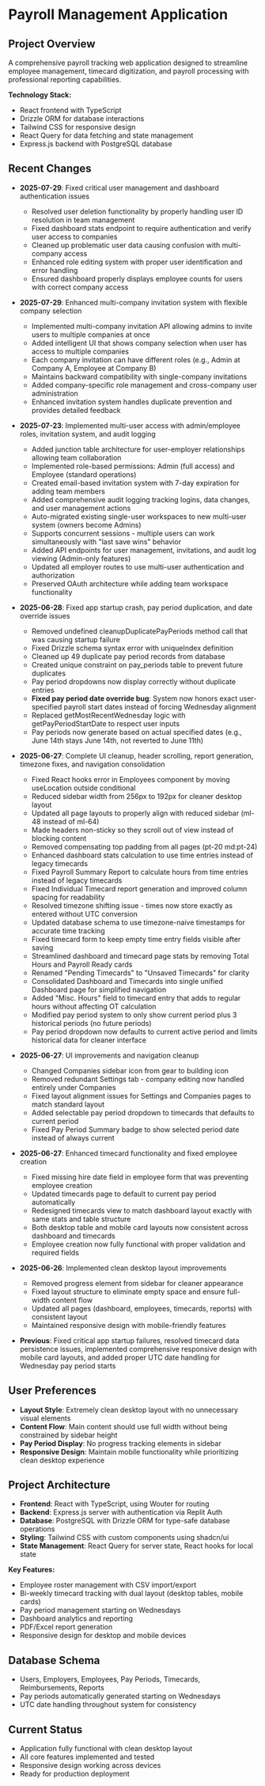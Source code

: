 # Payroll Management Application

## Project Overview
A comprehensive payroll tracking web application designed to streamline employee management, timecard digitization, and payroll processing with professional reporting capabilities.

**Technology Stack:**
- React frontend with TypeScript
- Drizzle ORM for database interactions
- Tailwind CSS for responsive design
- React Query for data fetching and state management
- Express.js backend with PostgreSQL database

## Recent Changes
- **2025-07-29**: Fixed critical user management and dashboard authentication issues
  - Resolved user deletion functionality by properly handling user ID resolution in team management
  - Fixed dashboard stats endpoint to require authentication and verify user access to companies
  - Cleaned up problematic user data causing confusion with multi-company access
  - Enhanced role editing system with proper user identification and error handling
  - Ensured dashboard properly displays employee counts for users with correct company access

- **2025-07-29**: Enhanced multi-company invitation system with flexible company selection
  - Implemented multi-company invitation API allowing admins to invite users to multiple companies at once
  - Added intelligent UI that shows company selection when user has access to multiple companies
  - Each company invitation can have different roles (e.g., Admin at Company A, Employee at Company B)
  - Maintains backward compatibility with single-company invitations
  - Added company-specific role management and cross-company user administration
  - Enhanced invitation system handles duplicate prevention and provides detailed feedback

- **2025-07-23**: Implemented multi-user access with admin/employee roles, invitation system, and audit logging
  - Added junction table architecture for user-employer relationships allowing team collaboration
  - Implemented role-based permissions: Admin (full access) and Employee (standard operations)
  - Created email-based invitation system with 7-day expiration for adding team members
  - Added comprehensive audit logging tracking logins, data changes, and user management actions
  - Auto-migrated existing single-user workspaces to new multi-user system (owners become Admins)
  - Supports concurrent sessions - multiple users can work simultaneously with "last save wins" behavior
  - Added API endpoints for user management, invitations, and audit log viewing (Admin-only features)
  - Updated all employer routes to use multi-user authentication and authorization
  - Preserved OAuth architecture while adding team workspace functionality

- **2025-06-28**: Fixed app startup crash, pay period duplication, and date override issues
  - Removed undefined cleanupDuplicatePayPeriods method call that was causing startup failure
  - Fixed Drizzle schema syntax error with uniqueIndex definition
  - Cleaned up 49 duplicate pay period records from database
  - Created unique constraint on pay_periods table to prevent future duplicates
  - Pay period dropdowns now display correctly without duplicate entries
  - **Fixed pay period date override bug**: System now honors exact user-specified payroll start dates instead of forcing Wednesday alignment
  - Replaced getMostRecentWednesday logic with getPayPeriodStartDate to respect user inputs
  - Pay periods now generate based on actual specified dates (e.g., June 14th stays June 14th, not reverted to June 11th)

- **2025-06-27**: Complete UI cleanup, header scrolling, report generation, timezone fixes, and navigation consolidation
  - Fixed React hooks error in Employees component by moving useLocation outside conditional
  - Reduced sidebar width from 256px to 192px for cleaner desktop layout
  - Updated all page layouts to properly align with reduced sidebar (ml-48 instead of ml-64)
  - Made headers non-sticky so they scroll out of view instead of blocking content
  - Removed compensating top padding from all pages (pt-20 md:pt-24)
  - Enhanced dashboard stats calculation to use time entries instead of legacy timecards
  - Fixed Payroll Summary Report to calculate hours from time entries instead of legacy timecards
  - Fixed Individual Timecard report generation and improved column spacing for readability
  - Resolved timezone shifting issue - times now store exactly as entered without UTC conversion
  - Updated database schema to use timezone-naive timestamps for accurate time tracking
  - Fixed timecard form to keep empty time entry fields visible after saving
  - Streamlined dashboard and timecard page stats by removing Total Hours and Payroll Ready cards
  - Renamed "Pending Timecards" to "Unsaved Timecards" for clarity
  - Consolidated Dashboard and Timecards into single unified Dashboard page for simplified navigation
  - Added "Misc. Hours" field to timecard entry that adds to regular hours without affecting OT calculation
  - Modified pay period system to only show current period plus 3 historical periods (no future periods)
  - Pay period dropdown now defaults to current active period and limits historical data for cleaner interface

- **2025-06-27**: UI improvements and navigation cleanup
  - Changed Companies sidebar icon from gear to building icon
  - Removed redundant Settings tab - company editing now handled entirely under Companies
  - Fixed layout alignment issues for Settings and Companies pages to match standard layout
  - Added selectable pay period dropdown to timecards that defaults to current period
  - Fixed Pay Period Summary badge to show selected period date instead of always current

- **2025-06-27**: Enhanced timecard functionality and fixed employee creation
  - Fixed missing hire date field in employee form that was preventing employee creation
  - Updated timecards page to default to current pay period automatically
  - Redesigned timecards view to match dashboard layout exactly with same stats and table structure
  - Both desktop table and mobile card layouts now consistent across dashboard and timecards
  - Employee creation now fully functional with proper validation and required fields

- **2025-06-26**: Implemented clean desktop layout improvements
  - Removed progress element from sidebar for cleaner appearance
  - Fixed layout structure to eliminate empty space and ensure full-width content flow
  - Updated all pages (dashboard, employees, timecards, reports) with consistent layout
  - Maintained responsive design with mobile-friendly features

- **Previous**: Fixed critical app startup failures, resolved timecard data persistence issues, implemented comprehensive responsive design with mobile card layouts, and added proper UTC date handling for Wednesday pay period starts

## User Preferences
- **Layout Style**: Extremely clean desktop layout with no unnecessary visual elements
- **Content Flow**: Main content should use full width without being constrained by sidebar height
- **Pay Period Display**: No progress tracking elements in sidebar
- **Responsive Design**: Maintain mobile functionality while prioritizing clean desktop experience

## Project Architecture
- **Frontend**: React with TypeScript, using Wouter for routing
- **Backend**: Express.js server with authentication via Replit Auth
- **Database**: PostgreSQL with Drizzle ORM for type-safe database operations
- **Styling**: Tailwind CSS with custom components using shadcn/ui
- **State Management**: React Query for server state, React hooks for local state

**Key Features:**
- Employee roster management with CSV import/export
- Bi-weekly timecard tracking with dual layout (desktop tables, mobile cards)
- Pay period management starting on Wednesdays
- Dashboard analytics and reporting
- PDF/Excel report generation
- Responsive design for desktop and mobile devices

## Database Schema
- Users, Employers, Employees, Pay Periods, Timecards, Reimbursements, Reports
- Pay periods automatically generated starting on Wednesdays
- UTC date handling throughout system for consistency

## Current Status
- Application fully functional with clean desktop layout
- All core features implemented and tested
- Responsive design working across devices
- Ready for production deployment